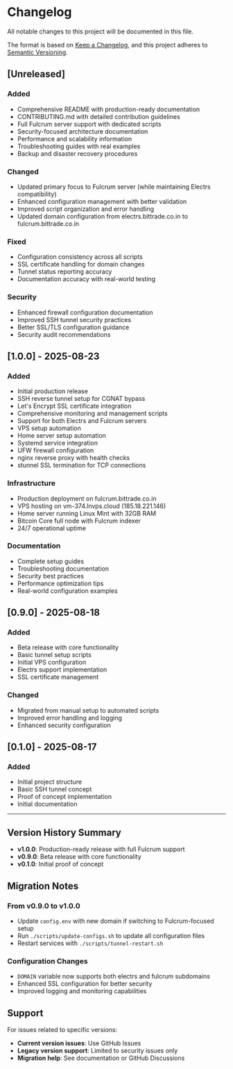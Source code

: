# Changelog

All notable changes to this project will be documented in this file.

The format is based on [Keep a Changelog](https://keepachangelog.com/en/1.0.0/),
and this project adheres to [Semantic Versioning](https://semver.org/spec/v2.0.0.html).

## [Unreleased]

### Added
- Comprehensive README with production-ready documentation
- CONTRIBUTING.md with detailed contribution guidelines
- Full Fulcrum server support with dedicated scripts
- Security-focused architecture documentation
- Performance and scalability information
- Troubleshooting guides with real examples
- Backup and disaster recovery procedures

### Changed
- Updated primary focus to Fulcrum server (while maintaining Electrs compatibility)
- Enhanced configuration management with better validation
- Improved script organization and error handling
- Updated domain configuration from electrs.bittrade.co.in to fulcrum.bittrade.co.in

### Fixed
- Configuration consistency across all scripts
- SSL certificate handling for domain changes
- Tunnel status reporting accuracy
- Documentation accuracy with real-world testing

### Security
- Enhanced firewall configuration documentation
- Improved SSH tunnel security practices
- Better SSL/TLS configuration guidance
- Security audit recommendations

## [1.0.0] - 2025-08-23

### Added
- Initial production release
- SSH reverse tunnel setup for CGNAT bypass
- Let's Encrypt SSL certificate integration
- Comprehensive monitoring and management scripts
- Support for both Electrs and Fulcrum servers
- VPS setup automation
- Home server setup automation
- Systemd service integration
- UFW firewall configuration
- nginx reverse proxy with health checks
- stunnel SSL termination for TCP connections

### Infrastructure
- Production deployment on fulcrum.bittrade.co.in
- VPS hosting on vm-374.lnvps.cloud (185.18.221.146)
- Home server running Linux Mint with 32GB RAM
- Bitcoin Core full node with Fulcrum indexer
- 24/7 operational uptime

### Documentation
- Complete setup guides
- Troubleshooting documentation
- Security best practices
- Performance optimization tips
- Real-world configuration examples

## [0.9.0] - 2025-08-18

### Added
- Beta release with core functionality
- Basic tunnel setup scripts
- Initial VPS configuration
- Electrs support implementation
- SSL certificate management

### Changed
- Migrated from manual setup to automated scripts
- Improved error handling and logging
- Enhanced security configuration

## [0.1.0] - 2025-08-17

### Added
- Initial project structure
- Basic SSH tunnel concept
- Proof of concept implementation
- Initial documentation

---

## Version History Summary

- **v1.0.0**: Production-ready release with full Fulcrum support
- **v0.9.0**: Beta release with core functionality
- **v0.1.0**: Initial proof of concept

## Migration Notes

### From v0.9.0 to v1.0.0
- Update `config.env` with new domain if switching to Fulcrum-focused setup
- Run `./scripts/update-configs.sh` to update all configuration files
- Restart services with `./scripts/tunnel-restart.sh`

### Configuration Changes
- `DOMAIN` variable now supports both electrs and fulcrum subdomains
- Enhanced SSL configuration for better security
- Improved logging and monitoring capabilities

## Support

For issues related to specific versions:
- **Current version issues**: Use GitHub Issues
- **Legacy version support**: Limited to security issues only
- **Migration help**: See documentation or GitHub Discussions

